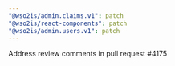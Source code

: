```yaml
---
"@wso2is/admin.claims.v1": patch
"@wso2is/react-components": patch
"@wso2is/admin.users.v1": patch
---
```


Address review comments in pull request #4175 
